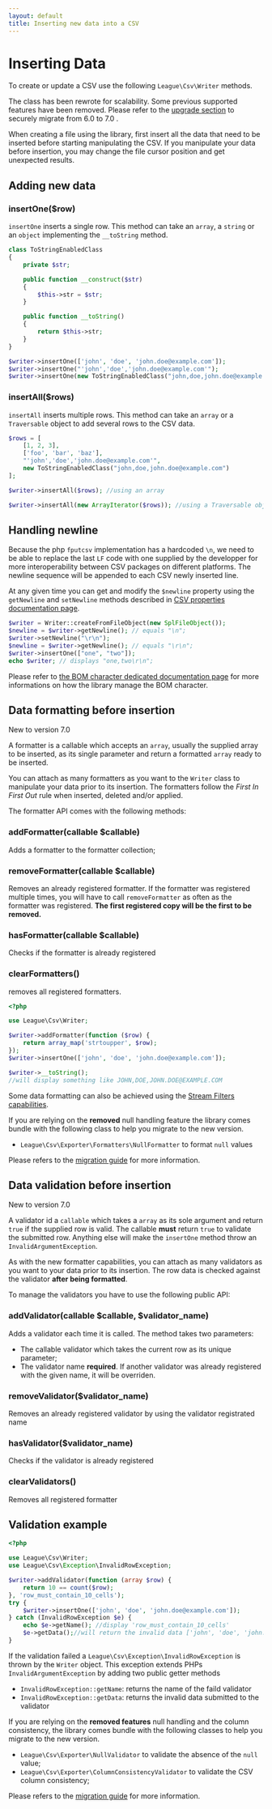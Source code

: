```yaml
---
layout: default
title: Inserting new data into a CSV
---
```


# Inserting Data

To create or update a CSV use the following `League\Csv\Writer` methods.

<p class="message-warning">The class has been rewrote for scalability. Some previous supported features have been removed. Please refer to the <a href="/upgrading/7.0/">upgrade section</a> to securely migrate from 6.0 to 7.0 .</p>

<p class="message-info">When creating a file using the library, first insert all the data that need to be inserted before starting manipulating the CSV. If you manipulate your data before insertion, you may change the file cursor position and get unexpected results.</p>

## Adding new data

### insertOne($row)

`insertOne` inserts a single row. This method can take an `array`, a `string` or
an `object` implementing the `__toString` method.

~~~php
class ToStringEnabledClass
{
    private $str;

    public function __construct($str)
    {
        $this->str = $str;
    }

    public function __toString()
    {
        return $this->str;
    }
}

$writer->insertOne(['john', 'doe', 'john.doe@example.com']);
$writer->insertOne("'john','doe','john.doe@example.com'");
$writer->insertOne(new ToStringEnabledClass("john,doe,john.doe@example.com"))
~~~

### insertAll($rows)

`insertAll` inserts multiple rows. This method can take an `array` or a
`Traversable` object to add several rows to the CSV data.

~~~php
$rows = [
    [1, 2, 3],
    ['foo', 'bar', 'baz'],
    "'john','doe','john.doe@example.com'",
    new ToStringEnabledClass("john,doe,john.doe@example.com")
];

$writer->insertAll($rows); //using an array

$writer->insertAll(new ArrayIterator($rows)); //using a Traversable object
~~~

## Handling newline

Because the php `fputcsv` implementation has a hardcoded `\n`, we need to be able to replace the last `LF` code with one supplied by the developper for more interoperability between CSV packages on different platforms. The newline sequence will be appended to each CSV newly inserted line.

At any given time you can get and modify the `$newline` property using the `getNewline` and `setNewline` methods described in <a href="/properties/">CSV properties documentation page</a>.

~~~php
$writer = Writer::createFromFileObject(new SplFileObject());
$newline = $writer->getNewline(); // equals "\n";
$writer->setNewline("\r\n");
$newline = $writer->getNewline(); // equals "\r\n";
$writer->insertOne(["one", "two"]);
echo $writer; // displays "one,two\r\n";
~~~

<p class="message-info">Please refer to <a href="/bom/">the BOM character dedicated documentation page</a> for more informations on how the library manage the BOM character.</p>

## Data formatting before insertion

<p class="message-notice">New to version 7.0</p>

A formatter is a callable which accepts an `array`, usually the supplied array to be inserted, as its single parameter and return a formatted `array` ready to be inserted.

You can attach as many formatters as you want to the `Writer` class to manipulate your data prior to its insertion. The formatters follow the *First In First Out* rule when inserted, deleted and/or applied.

 The formatter API comes with the following methods:

### addFormatter(callable $callable)

Adds a formatter to the formatter collection;

### removeFormatter(callable $callable)

Removes an already registered formatter. If the formatter was registered multiple times, you will have to call `removeFormatter` as often as the formatter was registered. **The first registered copy will be the first to be removed.**

### hasFormatter(callable $callable)

Checks if the formatter is already registered

### clearFormatters()

removes all registered formatters.

~~~php
<?php

use League\Csv\Writer;

$writer->addFormatter(function ($row) {
    return array_map('strtoupper', $row);
});
$writer->insertOne(['john', 'doe', 'john.doe@example.com']);

$writer->__toString();
//will display something like JOHN,DOE,JOHN.DOE@EXAMPLE.COM
~~~

<p class="message-info">Some data formatting can also be achieved using the <a href="/fitering/">Stream Filters capabilities</a>.</p>

If you are relying on the **removed** null handling feature the library comes bundle with the following class to help you migrate to the new version.

- `League\Csv\Exporter\Formatters\NullFormatter` to format `null` values

Please refers to the <a href="/upgrading/7.0/">migration guide</a> for more information.

## Data validation before insertion

<p class="message-notice">New to version 7.0</p>

A validator id a `callable` which takes a `array` as its sole argument and return `true` if the supplied row is valid. The callable **must** return `true` to validate the submitted row. Anything else will make the `insertOne` method throw an `InvalidArgumentException`.

As with the new formatter capabilities, you can attach as many validators as you want to your data prior to its insertion. The row data is checked against the validator **after being formatted**.

To manage the validators you have to use the following public API:

### addValidator(callable $callable, $validator_name)

Adds a validator each time it is called. The method takes two parameters:
- The callable validator which takes the current row as its unique parameter;
- The validator name **required**. If another validator was already registered with the given name, it will be overriden.

### removeValidator($validator_name)

Removes an already registered validator by using the validator registrated name

### hasValidator($validator_name)

Checks if the validator is already registered

### clearValidators()

Removes all registered formatter

## Validation example

~~~php
<?php

use League\Csv\Writer;
use League\Csv\Exception\InvalidRowException;

$writer->addValidator(function (array $row) {
    return 10 == count($row);
}, 'row_must_contain_10_cells');
try {
    $writer->insertOne(['john', 'doe', 'john.doe@example.com']);
} catch (InvalidRowException $e) {
    echo $e->getName(); //display 'row_must_contain_10_cells'
    $e->getData();//will return the invalid data ['john', 'doe', 'john.doe@example.com']
}
~~~

If the validation failed a `League\Csv\Exception\InvalidRowException` is thrown by the `Writer` object. 
This exception extends PHPs `InvalidArgumentException` by adding two public getter methods

- `InvalidRowException::getName`: returns the name of the faild validator
- `InvalidRowException::getData`: returns the invalid data submitted to the validator


If you are relying on the **removed features** null handling and the column consistency, the library comes bundle with the following classes to help you migrate to the new version.

- `League\Csv\Exporter\NullValidator` to validate the absence of the `null` value;
- `League\Csv\Exporter\ColumnConsistencyValidator` to validate the CSV column consistency;

Please refers to the <a href="/upgrading/7.0/">migration guide</a> for more information.
